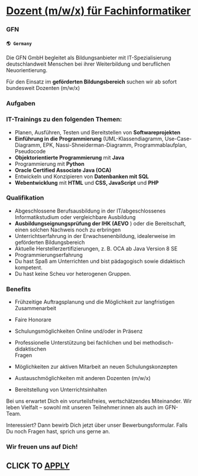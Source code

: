 # [Dozent (m/w/x) für Fachinformatiker](https://www.remotewlb.com/apply/dozent-m-w-x-fur-fachinformatiker)  
### GFN  
#### `🌎 Germany`  

Die GFN GmbH begleitet als Bildungsanbieter mit IT-Spezialisierung deutschlandweit Menschen bei ihrer Weiterbildung und beruflichen Neuorientierung.

Für den Einsatz im **geförderten Bildungsbereich** suchen wir ab sofort bundesweit Dozenten (m/w/x)

### Aufgaben

### IT-Trainings zu den folgenden Themen:

  * Planen, Ausführen, Testen und Bereitstellen von **Softwareprojekten**
  *  **Einführung in die Programmierung** (UML-Klassendiagramm, Use-Case-Diagramm, EPK, Nassi-Shneiderman-Diagramm, Programmablaufplan, Pseudocode
  *  **Objektorientierte Programmierung** mit **Java**
  * Programmierung mit **Python**
  *  **Oracle Certified Associate Java (OCA)**
  * Entwickeln und Konzipieren von **Datenbanken mit SQL**
  *  **Webentwicklung** mit **HTML** und **CSS, JavaScript** und **PHP**

### Qualifikation

  * Abgeschlossene Berufsausbildung in der IT/abgeschlossenes Informatikstudium oder vergleichbare Ausbildung
  *  **Ausbildungseignungsprüfung der IHK (AEVO** ) oder die Bereitschaft, einen solchen Nachweis noch zu erbringen
  * Unterrichtserfahrung in der Erwachsenenbildung, idealerweise im geförderten Bildungsbereich
  * Aktuelle Herstellerzertifizierungen, z. B. OCA ab Java Version 8 SE
  * Programmierungserfahrung
  * Du hast Spaß am Unterrichten und bist pädagogisch sowie didaktisch kompetent.
  * Du hast keine Scheu vor heterogenen Gruppen.

### Benefits

  * Frühzeitige Auftragsplanung und die Möglichkeit zur langfristigen  
Zusammenarbeit

  * Faire Honorare
  * Schulungsmöglichkeiten Online und/oder in Präsenz
  * Professionelle Unterstützung bei fachlichen und bei methodisch-didaktischen  
Fragen

  * Möglichkeiten zur aktiven Mitarbeit an neuen Schulungskonzepten
  * Austauschmöglichkeiten mit anderen Dozenten (m/w/x)
  * Bereitstellung von Unterrichtsinhalten

Bei uns erwartet Dich ein vorurteilsfreies, wertschätzendes Miteinander. Wir leben Vielfalt – sowohl mit unseren Teilnehmer:innen als auch im GFN-Team.

Interessiert? Dann bewirb Dich jetzt über unser Bewerbungsformular. Falls Du noch Fragen hast, sprich uns gerne an.

### Wir freuen uns auf Dich!

  
## CLICK TO [APPLY](https://www.remotewlb.com/apply/dozent-m-w-x-fur-fachinformatiker)


